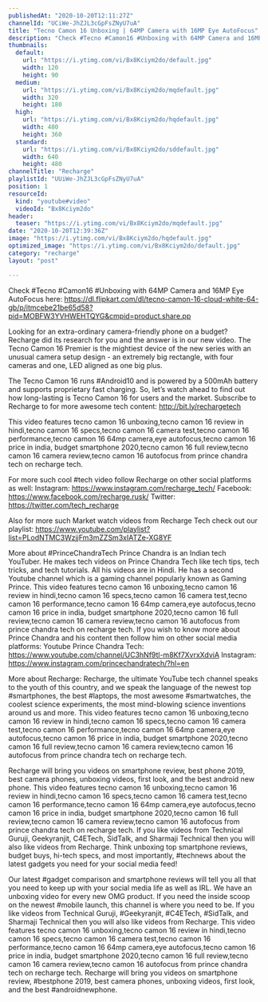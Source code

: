 ```yaml
---
publishedAt: "2020-10-20T12:11:27Z"
channelId: "UCiWe-JhZJL3cGpFsZNyU7uA"
title: "Tecno Camon 16 Unboxing | 64MP Camera with 16MP Eye AutoFocus"
description: "Check #Tecno #Camon16 #Unboxing with 64MP Camera and 16MP Eye AutoFocus here: https://dl.flipkart.com/dl/tecno-camon-16-cloud-white-64-gb/p/itmcebe21be65d58?pid=MOBFW3YVHWEHTQYG&cmpid=product.share.pp \n\nLooking for an extra-ordinary camera-friendly phone on a budget? Recharge did its research for you and the answer is in our new video. The Tecno Camon 16 Premier is the mightiest device of the new series with an unusual camera setup design - an extremely big rectangle, with four cameras and one, LED aligned as one big plus.\n\nThe Tecno Camon 16 runs #Android10 and is powered by a 500mAh battery and supports proprietary fast charging. So, let’s watch ahead to find out how long-lasting is Tecno Camon 16 for users and the market. Subscribe to Recharge to for more awesome tech content: http://bit.ly/rechargetech\n\nThis video features tecno camon 16 unboxing,tecno camon 16 review in hindi,tecno camon 16 specs,tecno camon 16 camera test,tecno camon 16 performance,tecno camon 16 64mp camera,eye autofocus,tecno camon 16 price in india, budget smartphone 2020,tecno camon 16 full review,tecno camon 16 camera review,tecno camon 16 autofocus from prince chandra tech on recharge tech. \n\nFor more such cool #tech video follow Recharge on other social platforms as well:\nInstagram: https://www.instagram.com/recharge_tech/\nFacebook: https://www.facebook.com/recharge.rusk/\nTwitter: https://twitter.com/tech_recharge\n\nAlso for more such Market watch videos from Recharge Tech check out our playlist: https://www.youtube.com/playlist?list=PLodNTMC3WzjjFm3mZZSm3xIATZe-XG8YF\n\nMore about #PrinceChandraTech\nPrince Chandra is an Indian tech YouTuber. He makes tech videos on Prince Chandra Tech like tech tips, tech tricks, and tech tutorials. All his videos are in Hindi. He has a second Youtube channel which is a gaming channel popularly known as Gaming Prince. This video features tecno camon 16 unboxing,tecno camon 16 review in hindi,tecno camon 16 specs,tecno camon 16 camera test,tecno camon 16 performance,tecno camon 16 64mp camera,eye autofocus,tecno camon 16 price in india, budget smartphone 2020,tecno camon 16 full review,tecno camon 16 camera review,tecno camon 16 autofocus from prince chandra tech on recharge tech. If you wish to know more about Prince Chandra and his content then follow him on other social media platforms:\nYoutube Prince Chandra Tech: https://www.youtube.com/channel/UC3hNf9tl-m8Kf7XvrxXdviA\nInstagram: https://www.instagram.com/princechandratech/?hl=en\n\nMore about Recharge: \nRecharge, the ultimate YouTube tech channel speaks to the youth of this country, and we speak the language of the newest top #smartphones, the best #laptops, the most awesome #smartwatches, the coolest science experiments, the most mind-blowing science inventions around us and more. This video features tecno camon 16 unboxing,tecno camon 16 review in hindi,tecno camon 16 specs,tecno camon 16 camera test,tecno camon 16 performance,tecno camon 16 64mp camera,eye autofocus,tecno camon 16 price in india, budget smartphone 2020,tecno camon 16 full review,tecno camon 16 camera review,tecno camon 16 autofocus from prince chandra tech on recharge tech. \n\nRecharge will bring you videos on smartphone review, best phone 2019, best camera phones, unboxing videos, first look, and the best android new phone. This video features tecno camon 16 unboxing,tecno camon 16 review in hindi,tecno camon 16 specs,tecno camon 16 camera test,tecno camon 16 performance,tecno camon 16 64mp camera,eye autofocus,tecno camon 16 price in india, budget smartphone 2020,tecno camon 16 full review,tecno camon 16 camera review,tecno camon 16 autofocus from prince chandra tech on recharge tech. If you like videos from Technical Guruji, Geekyranjit, C4ETech, SidTalk, and Sharmaji Technical then you will also like videos from Recharge. Think unboxing top smartphone reviews, budget buys, hi-tech specs, and most importantly, #technews about the latest gadgets you need for your social media feed! \n\nOur latest #gadget comparison and smartphone reviews will tell you all that you need to keep up with your social media life as well as IRL. We have an unboxing video for every new OMG product. If you need the inside scoop on the newest #mobile launch, this channel is where you need to be. If you like videos from Technical Guruji, #Geekyranjit, #C4ETech, #SidTalk, and Sharmaji Technical then you will also like videos from Recharge. This video features tecno camon 16 unboxing,tecno camon 16 review in hindi,tecno camon 16 specs,tecno camon 16 camera test,tecno camon 16 performance,tecno camon 16 64mp camera,eye autofocus,tecno camon 16 price in india, budget smartphone 2020,tecno camon 16 full review,tecno camon 16 camera review,tecno camon 16 autofocus from prince chandra tech on recharge tech. Recharge will bring you videos on smartphone review, #bestphone 2019, best camera phones, unboxing videos, first look, and the best #androidnewphone."
thumbnails:
  default:
    url: "https://i.ytimg.com/vi/Bx8Kciym2do/default.jpg"
    width: 120
    height: 90
  medium:
    url: "https://i.ytimg.com/vi/Bx8Kciym2do/mqdefault.jpg"
    width: 320
    height: 180
  high:
    url: "https://i.ytimg.com/vi/Bx8Kciym2do/hqdefault.jpg"
    width: 480
    height: 360
  standard:
    url: "https://i.ytimg.com/vi/Bx8Kciym2do/sddefault.jpg"
    width: 640
    height: 480
channelTitle: "Recharge"
playlistId: "UUiWe-JhZJL3cGpFsZNyU7uA"
position: 1
resourceId:
  kind: "youtube#video"
  videoId: "Bx8Kciym2do"
header:
  teaser: "https://i.ytimg.com/vi/Bx8Kciym2do/mqdefault.jpg"
date: "2020-10-20T12:39:36Z"
image: "https://i.ytimg.com/vi/Bx8Kciym2do/hqdefault.jpg"
optimized_image: "https://i.ytimg.com/vi/Bx8Kciym2do/default.jpg"
category: "recharge"
layout: "post"

---
```

Check #Tecno #Camon16 #Unboxing with 64MP Camera and 16MP Eye AutoFocus here: https://dl.flipkart.com/dl/tecno-camon-16-cloud-white-64-gb/p/itmcebe21be65d58?pid=MOBFW3YVHWEHTQYG&cmpid=product.share.pp 

Looking for an extra-ordinary camera-friendly phone on a budget? Recharge did its research for you and the answer is in our new video. The Tecno Camon 16 Premier is the mightiest device of the new series with an unusual camera setup design - an extremely big rectangle, with four cameras and one, LED aligned as one big plus.

The Tecno Camon 16 runs #Android10 and is powered by a 500mAh battery and supports proprietary fast charging. So, let’s watch ahead to find out how long-lasting is Tecno Camon 16 for users and the market. Subscribe to Recharge to for more awesome tech content: http://bit.ly/rechargetech

This video features tecno camon 16 unboxing,tecno camon 16 review in hindi,tecno camon 16 specs,tecno camon 16 camera test,tecno camon 16 performance,tecno camon 16 64mp camera,eye autofocus,tecno camon 16 price in india, budget smartphone 2020,tecno camon 16 full review,tecno camon 16 camera review,tecno camon 16 autofocus from prince chandra tech on recharge tech. 

For more such cool #tech video follow Recharge on other social platforms as well:
Instagram: https://www.instagram.com/recharge_tech/
Facebook: https://www.facebook.com/recharge.rusk/
Twitter: https://twitter.com/tech_recharge

Also for more such Market watch videos from Recharge Tech check out our playlist: https://www.youtube.com/playlist?list=PLodNTMC3WzjjFm3mZZSm3xIATZe-XG8YF

More about #PrinceChandraTech
Prince Chandra is an Indian tech YouTuber. He makes tech videos on Prince Chandra Tech like tech tips, tech tricks, and tech tutorials. All his videos are in Hindi. He has a second Youtube channel which is a gaming channel popularly known as Gaming Prince. This video features tecno camon 16 unboxing,tecno camon 16 review in hindi,tecno camon 16 specs,tecno camon 16 camera test,tecno camon 16 performance,tecno camon 16 64mp camera,eye autofocus,tecno camon 16 price in india, budget smartphone 2020,tecno camon 16 full review,tecno camon 16 camera review,tecno camon 16 autofocus from prince chandra tech on recharge tech. If you wish to know more about Prince Chandra and his content then follow him on other social media platforms:
Youtube Prince Chandra Tech: https://www.youtube.com/channel/UC3hNf9tl-m8Kf7XvrxXdviA
Instagram: https://www.instagram.com/princechandratech/?hl=en

More about Recharge: 
Recharge, the ultimate YouTube tech channel speaks to the youth of this country, and we speak the language of the newest top #smartphones, the best #laptops, the most awesome #smartwatches, the coolest science experiments, the most mind-blowing science inventions around us and more. This video features tecno camon 16 unboxing,tecno camon 16 review in hindi,tecno camon 16 specs,tecno camon 16 camera test,tecno camon 16 performance,tecno camon 16 64mp camera,eye autofocus,tecno camon 16 price in india, budget smartphone 2020,tecno camon 16 full review,tecno camon 16 camera review,tecno camon 16 autofocus from prince chandra tech on recharge tech. 

Recharge will bring you videos on smartphone review, best phone 2019, best camera phones, unboxing videos, first look, and the best android new phone. This video features tecno camon 16 unboxing,tecno camon 16 review in hindi,tecno camon 16 specs,tecno camon 16 camera test,tecno camon 16 performance,tecno camon 16 64mp camera,eye autofocus,tecno camon 16 price in india, budget smartphone 2020,tecno camon 16 full review,tecno camon 16 camera review,tecno camon 16 autofocus from prince chandra tech on recharge tech. If you like videos from Technical Guruji, Geekyranjit, C4ETech, SidTalk, and Sharmaji Technical then you will also like videos from Recharge. Think unboxing top smartphone reviews, budget buys, hi-tech specs, and most importantly, #technews about the latest gadgets you need for your social media feed! 

Our latest #gadget comparison and smartphone reviews will tell you all that you need to keep up with your social media life as well as IRL. We have an unboxing video for every new OMG product. If you need the inside scoop on the newest #mobile launch, this channel is where you need to be. If you like videos from Technical Guruji, #Geekyranjit, #C4ETech, #SidTalk, and Sharmaji Technical then you will also like videos from Recharge. This video features tecno camon 16 unboxing,tecno camon 16 review in hindi,tecno camon 16 specs,tecno camon 16 camera test,tecno camon 16 performance,tecno camon 16 64mp camera,eye autofocus,tecno camon 16 price in india, budget smartphone 2020,tecno camon 16 full review,tecno camon 16 camera review,tecno camon 16 autofocus from prince chandra tech on recharge tech. Recharge will bring you videos on smartphone review, #bestphone 2019, best camera phones, unboxing videos, first look, and the best #androidnewphone.